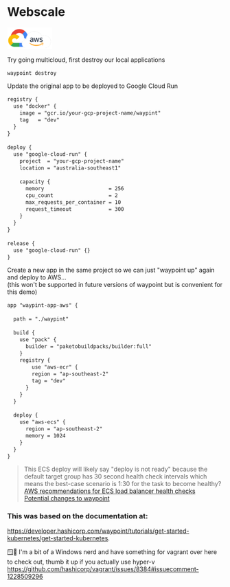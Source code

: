 # Webscale

<img height="50" src="images/multicloud.png" />  


Try going multicloud, first destroy our local applications
```pwsh
waypoint destroy
```

Update the original app to be deployed to Google Cloud Run
```pwsh
registry {
  use "docker" {
    image = "gcr.io/your-gcp-project-name/waypint"
    tag   = "dev"
  }
}

deploy {
  use "google-cloud-run" {
    project  = "your-gcp-project-name"
    location = "australia-southeast1"

    capacity {
      memory                     = 256
      cpu_count                  = 2
      max_requests_per_container = 10
      request_timeout            = 300
    }
  }
}

release {
  use "google-cloud-run" {}
}
```

Create a new app in the same project so we can just "waypoint up" again and deploy to AWS...  
(this won't be supported in future versions of waypoint but is convenient for this demo)
```pwsh
app "waypint-app-aws" {

  path = "./waypint"
  
  build {
    use "pack" {
      builder = "paketobuildpacks/builder:full"
    }
    registry {
        use "aws-ecr" {
        region = "ap-southeast-2"
        tag = "dev"
      }
    }
  }
  
  deploy {
    use "aws-ecs" {
      region = "ap-southeast-2"
      memory = 1024
    }
  }
}
```
> This ECS deploy will likely say "deploy is not ready" because the default target group has 30 second health check intervals which means the best-case scenario is 1:30 for the task to become healthy?  
[AWS recommendations for ECS load balancer health checks](https://docs.aws.amazon.com/AmazonECS/latest/bestpracticesguide/load-balancer-healthcheck.html)  
[Potential changes to waypoint](https://github.com/hashicorp/waypoint/compare/7dd1e69465ae286d5cb3658fa39718385cdcab1f...ShaunLawrie:waypoint-ecs-healthchecks:main)

### This was based on the documentation at:
https://developer.hashicorp.com/waypoint/tutorials/get-started-kubernetes/get-started-kubernetes.  

🪟🙏 I'm a bit of a Windows nerd and have something for vagrant over here to check out, thumb it up if you actually use hyper-v https://github.com/hashicorp/vagrant/issues/8384#issuecomment-1228509296
